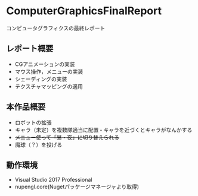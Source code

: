 # ComputerGraphicsFinalReport
コンピュータグラフィクスの最終レポート

## レポート概要
- CGアニメーションの実装
- マウス操作，メニューの実装
- シェーディングの実装
- テクスチャマッピングの適用
## 本作品概要
- ロボットの拡張
- キャラ（未定）を複数隊適当に配置
‐ キャラを近づくとキャラがなんかする
- ~~メニュー使って「昼・夜」に切り替えられる~~
- 魔球（？）を投げる
## 動作環境
- Visual Studio 2017 Professional
- nupengl.core(Nugetパッケージマネージャより取得)
